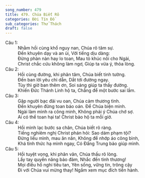 ```yaml
---
song_number: 479
title: 479. Chúa Biết Rõ
categories: Đời Tín Đồ
sub_categories: Thử Thách
draft: false
---
```

<dl><dt>Câu 1:</dt><dd data-verse="1">Nhằm hồi cùng khổ nguy nan, Chúa rõ tâm sự. <br/>Đến khuyên dạy và an ủi, Với tiếng dịu dàng: <br/>Đừng phàn nàn hay lo toan, Mau tỏ khúc nôi cho Ngài, <br/>Christ chắc cứu không làm ngơ, Giúp ta vừa ý, thỏa lòng. </dd><dt>Câu 2:</dt><dd data-verse="2">Hồi cùng đường, khi phân tâm, Chúa biết tinh tường. <br/>Đến ban lời yêu chỉ dẫn, Dắt tới đường ngay. <br/>Tùy thì giờ ban thêm ơn, Soi sáng giúp ta thấy đường. <br/>Khiến Đức Thánh Linh hộ ta, Chẳng để một bước sai lầm. </dd><dt>Câu 3:</dt><dd data-verse="3">Gặp người bạc đãi vu oan, Chúa cảm thương tình. <br/>Đến khuyên đừng toan báo oán. Để Chúa biện minh. <br/>Ngài làm mình ra công minh, Không phải ý Chúa chớ sợ. <br/>Ai có thể toan hại ta! Christ bảo hộ ta mỗi giờ. </dd><dt>Câu 4:</dt><dd data-verse="4">Hồi mình lạc bước sa chân, Chúa biết rõ ràng. <br/>Tiếng nghiêm nghị Christ phán hỏi: Sao dám phạm tội? <br/>Đừng liều mình, mau ăn năn, Không để nhớp áo công bình, <br/>Khá tỉnh thức hạ mình ngay, Có Đấng Trung bảo giúp mình. </dd><dt>Câu 5:</dt><dd data-verse="5">Hồi tuyệt vọng, khi phân vân, Chúa thấu rõ lòng. <br/>Lấy tay quyền năng bảo đảm, Nhắc đến tình thương! <br/>Mọi điều hồ nghi tiêu tan, Yên sống, vững tin, trông cậy <br/>Đi với Chúa vui mừng thay! Ngắm xem mục đích tiến hành. </dd></dl>
